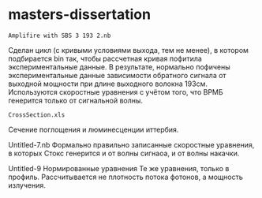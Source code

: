 # masters-dissertation
 	Amplifire with SBS 3 193 2.nb
  Сделан цикл (с кривыми условиями выхода, тем не менее), в котором подбирается bin так, чтобы рассчетная кривая пофитила 
экспериментальные данные.
В результате, нормально пофичены экспериментальные данные зависимости обратного сигнала от выходной мощности при длине выходного волокна 193см.
Используются скоростные уравнения с учётом того, что ВРМБ генерится только от сигнальной волны.

 	CrossSection.xls
  Сечение поглощения и люминесценции иттербия.
  
  Untitled-7.nb
  Формально правильно записанные скоростные уравнения, в которых Стокс генерится и от волны сигнаоа, и от волны накачки.
  
 Untitled-9 Нормированные уравнения
 Те же уравнения, только в профиль.
 Рассчитывается не плотность потока фотонов, а мощность излучения.
 
 
 
